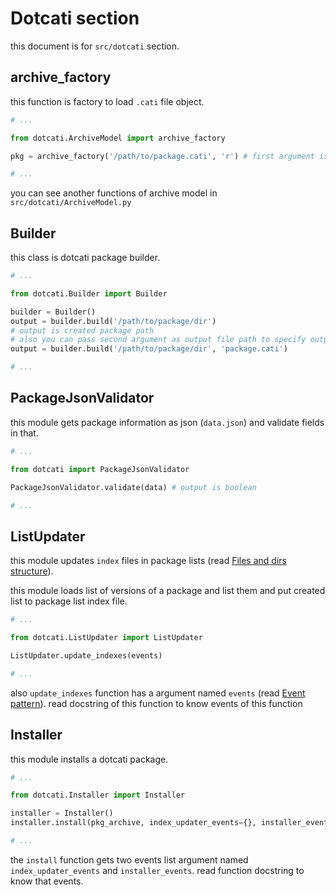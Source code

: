 # Dotcati section
this document is for `src/dotcati` section.

## archive_factory
this function is factory to load `.cati` file object.

```python
# ...

from dotcati.ArchiveModel import archive_factory

pkg = archive_factory('/path/to/package.cati', 'r') # first argument is file path and second argument is open type

# ...
```

you can see another functions of archive model in `src/dotcati/ArchiveModel.py`

## Builder
this class is dotcati package builder.

```python
# ...

from dotcati.Builder import Builder

builder = Builder()
output = builder.build('/path/to/package/dir')
# output is created package path
# also you can pass second argument as output file path to specify output path
output = builder.build('/path/to/package/dir', 'package.cati')

# ...
```

## PackageJsonValidator
this module gets package information as json (`data.json`) and validate fields in that.

```python
# ...

from dotcati import PackageJsonValidator

PackageJsonValidator.validate(data) # output is boolean

# ...
```

## ListUpdater
this module updates `index` files in package lists (read [Files and dirs structure](/doc/files-and-dirs-structure.md)).

this module loads list of versions of a package and list them and put created list to package list index file.

```python
# ...

from dotcati.ListUpdater import ListUpdater

ListUpdater.update_indexes(events)

# ...
```

also `update_indexes` function has a argument named `events` (read [Event pattern](/doc/developer/event-pattern.md)). read docstring of this function to know events of this function

## Installer
this module installs a dotcati package.

```python
# ...

from dotcati.Installer import Installer

installer = Installer()
installer.install(pkg_archive, index_updater_events={}, installer_events={})

# ...
```

the `install` function gets two events list argument named `index_updater_events` and `installer_events`. read function docstring to know that events.
